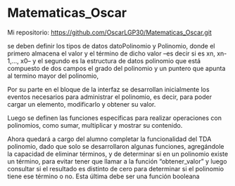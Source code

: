 # Matematicas_Oscar


Mi repositorio: https://github.com/OscarLGP30/Matematicas_Oscar.git


se deben definir los tipos de datos datoPolinomio y Polinomio, donde el primero almacena el valor y el término de dicho valor –es decir si es xn, xn-1,…, x0– y el segundo es la estructura de datos polinomio que está compuesto de dos campos el grado del polinomio y un puntero que apunta al termino mayor del polinomio, 


Por su parte en el bloque de la interfaz se desarrollan inicialmente los eventos necesarios para administrar el polinomio, es decir, para poder cargar un elemento, modificarlo y obtener su valor. 


Luego se definen las funciones específicas para realizar operaciones con polinomios, como sumar, multiplicar y mostrar su contenido. 


Ahora quedará a cargo del alumno completar la funcionalidad del TDA polinomio, dado que solo se desarrollaron algunas funciones, agregándole la capacidad de eliminar términos, y de determinar si en un polinomio existe un término, para evitar tener que llamar a la función “obtener_valor” y luego consultar si el resultado es distinto de cero para determinar si el polinomio tiene ese término o no. Esta última debe ser una función booleana
